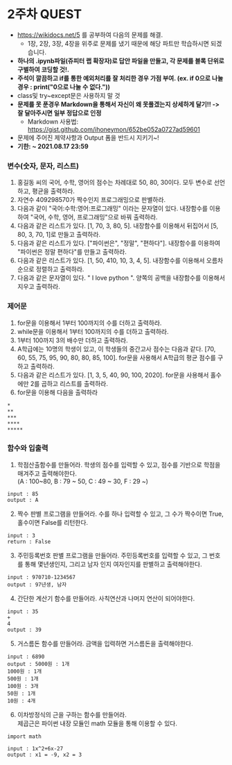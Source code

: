# 2주차 QUEST
- https://wikidocs.net/5 를 공부하여 다음의 문제를 해결.
  - 1장, 2장, 3장, 4장을 위주로 문제를 냈기 때문에 해당 파트만 학습하시면 되겠습니다.
- <b>하나의 .ipynb파일(쥬피터 랩 확장자)로 답안 파일을 만들고, 각 문제를 블록 단위로 구별하여 코딩할 것!.</b>
- <b>주석이 깔끔하고 if를 통한 예외처리를 잘 처리한 경우 가점 부여. (ex. if 0으로 나눌경우 : print("0으로 나눌 수 없다."))</b>
- class및 try~except문은 사용하지 말 것
- <b>문제를 못 푼경우 Markdown을 통해서 자신이 왜 못풀겠는지 상세하게 달기!! -> 잘 달아주시면 일부 정답으로 인정</b>
  - Markdown 사용법: https://gist.github.com/ihoneymon/652be052a0727ad59601
- 문제에 주어진 제약사항과 Output 폼을 반드시 지키기~! 
- <b>기한: ~ 2021.08.17 23:59</b>


### 변수(숫자, 문자, 리스트)
1. 홍길동 씨의 국어, 수학, 영어의 점수는 차례대로 50, 80, 30이다. 모두 변수로 선언하고, 평균을 출력하라.
2. 자연수 409298570가 짝수인지 프로그래밍으로 판별하라.
3. 다음과 같이 "국어:수학:영어:프로그래밍" 이라는 문자열이 있다. 내장함수를 이용하여 "국어, 수학, 영어, 프로그래밍"으로 바꿔 출력하라.
4. 다음과 같은 리스트가 있다. [1, 70, 3, 80, 5]. 내장함수를 이용해서 뒤집어서 [5, 80, 3, 70, 1]로 만들고 출력하라.
5. 다음과 같은 리스트가 있다. ["파이썬은", "정말", "편하다"]. 내장함수를 이용하여 "파이썬은 정말 편하다"를 만들고 출력하라.
7. 다음과 같은 리스트가 있다. [1, 50, 410, 10, 3, 4, 5]. 내장함수를 이용해서 오름차순으로 정렬하고 출력하라.
8. 다음과 같은 문자열이 있다. " I love python ". 양쪽의 공백을 내장함수를 이용해서 지우고 출력하라.

### 제어문
1. for문을 이용해서 1부터 100까지의 수를 더하고 출력하라.
2. while문을 이용해서 1부터 100까지의 수를 더하고 출력하라.
3. 1부터 100까지 3의 배수만 더하고 출력하라.
4. A학급에는 10명의 학생이 있고, 이 학생들의 중간고사 점수는 다음과 같다. [70, 60, 55, 75, 95, 90, 80, 80, 85, 100]. for문을 사용해서 A학급의 평균 점수를 구하고 출력하라.
5. 다음과 같은 리스트가 있다. [1, 3, 5, 40, 90, 100, 2020]. for문을 사용해서 홀수에만 2를 곱하고 리스트를 출력하라.
6. for문을 이용해 다음을 출력하라
```
*
**
***
****
*****
```

### 함수와 입출력
1. 학점산출함수를 만들어라. 학생의 점수를 입력할 수 있고, 점수를 기반으로 학점을 매겨주고 출력해야한다.</br>
(A : 100~80, B : 79 ~ 50, C : 49 ~ 30, F : 29 ~)
```
input : 85
output : A
```

2. 짝수 판별 프로그램을 만들어라. 수를 하나 입력할 수 있고, 그 수가 짝수이면 True, 홀수이면 False를 리턴한다.
```
input : 3
return : False
```

3. 주민등록번호 판별 프로그램을 만들어라. 주민등록번호를 입력할 수 있고, 그 번호를 통해 몇년생인지, 그리고 남자 인지 여자인지를 판별하고 출력해야한다.
```
input : 970710-1234567
output : 97년생, 남자
```

4. 간단한 계산기 함수를 만들어라. 사칙연산과 나머지 연산이 되어야한다.
```
input : 35
+
4
output : 39
```

5. 거스름돈 함수를 만들어라. 금액을 입력하면 거스름돈을 출력해야한다.
```
input : 6890
output : 5000원 : 1개
1000원 : 1개
500원 : 1개
100원 : 3개
50원 : 1개
10원 : 4개
```

6. 이차방정식의 근을 구하는 함수를 만들어라.</br>
제곱근은 파이썬 내장 모듈인 math 모듈을 통해 이용할 수 있다.
```
import math
```
```
input : 1x^2+6x-27
output : x1 = -9, x2 = 3
```
